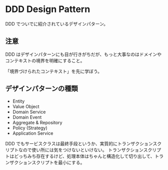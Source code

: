 # DDD Design Pattern

DDD でついでに紹介されているデザインパターン。

## 注意

DDD はデザインパターンにも目が行きがちだが、もっと大事なのはドメインやコンテキストの境界を明確にすること。

「境界づけられたコンテキスト」を先に学ぼう。

## デザインパターンの種類

- Entity
- Value Object
- Domain Service
- Domain Event
- Aggregate & Repository
- Policy (Strategy)
- Application Service

DDD でもサービスクラスは最終手段というか、実質的にトランザクションスクリプトなので使い所には気をつけないといけない。
トランザクションスクリプトはどっちみち存在するけど、処理本体はちゃんと構造化して切り出して、トランザクションスクリプトを最小にする。
